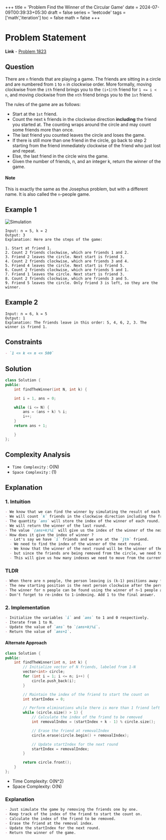 +++
title = 'Problem Find the Winner of the Circular Game'
date = 2024-07-09T00:39:33+05:30
draft = false
series = 'leetcode'
tags =['math','iteration']
toc = false
math = false
+++

# Problem Statement

**Link** - [Problem 1823](https://leetcode.com/problems/find-the-winner-of-the-circular-game/description)

## Question

There are `n` friends that are playing a game. The friends are sitting in a circle and are numbered from `1` to `n` in clockwise order. More formally, moving clockwise from the `ith` friend brings you to the `(i+1)th` friend for `1 <= i < n`, and moving clockwise from the `nth` friend brings you to the `1st` friend.

The rules of the game are as follows:

- Start at the `1st` friend.
- Count the next `k` friends in the clockwise direction **including** the friend you started at. The counting wraps around the circle and may count some friends more than once.
- The last friend you counted leaves the circle and loses the game.
- If there is still more than one friend in the circle, go back to step 2 starting from the friend immediately clockwise of the friend who just lost and repeat.
- Else, the last friend in the circle wins the game.
- Given the number of friends, n, and an integer k, return the winner of the game.

#### Note

This is exactly the same as the Josephus problem, but with a different name. It is also called the `n`-people game.

## Example 1

![Simulation](https://assets.leetcode.com/uploads/2021/03/25/ic234-q2-ex11.png)

```
Input: n = 5, k = 2
Output: 3
Explanation: Here are the steps of the game:

1. Start at friend 1.
2. Count 2 friends clockwise, which are friends 1 and 2.
3. Friend 2 leaves the circle. Next start is friend 3.
4. Count 2 friends clockwise, which are friends 3 and 4.
5. Friend 4 leaves the circle. Next start is friend 5.
6. Count 2 friends clockwise, which are friends 5 and 1.
7. Friend 1 leaves the circle. Next start is friend 3.
8. Count 2 friends clockwise, which are friends 3 and 5.
9. Friend 5 leaves the circle. Only friend 3 is left, so they are the winner.
```

## Example 2

```
Input: n = 6, k = 5
Output: 1
Explanation: The friends leave in this order: 5, 4, 6, 2, 3. The winner is friend 1.
```

## Constraints

```markdown
- `1 <= k <= n <= 500`
```

## Solution

```cpp
class Solution {
public:
    int findTheWinner(int N, int k) {

    int i = 1, ans = 0;

    while (i <= N) {
        ans = (ans + k) % i;
        i++;
    }
    return ans + 1;

    }
};
```

## Complexity Analysis

- `Time Complexity` : O(N)
- `Space Complexity` : (1)

## Explanation

### 1. Intuition

```markdown
- We know that we can find the winner by simulating the result of each round from 1 to N.
- We will count `k` friends in the clockwise direction including the friend we started at.
- The quantity `ans` will store the index of the winner of each round.
- We will return the winner of the last round.
- The value `(ans+k)%i` will give us the index of the winner of the next round.
- How does it give the index of winner ?
  - Let's say we have `i` friends and we are at the `jth` friend.
  - We need to find the index of the winner of the next round.
  - We know that the winner of the next round will be the winner of the current round plus `k` friends.
  - but since the friends are being removed from the circle, we need to take the modulo of the number of friends got removed.
  - This will give us how many indexes we need to move from the current index to get the winner of the next round.
```

### TLDR

```markdown
- When there are n people, the person leaving is (k-1) positions away from the current starting person.
- The new starting position is the next person clockwise after the person who leaves.
- The winner for n people can be found using the winner of n-1 people adjusted by the counting step k.
- Don't forget to re-index to 1-indexing. Add 1 to the final answer.
```

### 2. Implementation

```markdown
- Initialize the variables `i` and `ans` to 1 and 0 respectively.
- Iterate from 1 to N.
- Update the value of `ans` to `(ans+k)%i`.
- Return the value of `ans+1`.
```

#### Alternate Approach

```cpp
class Solution {
public:
    int findTheWinner(int n, int k) {
        // Initialize vector of N friends, labeled from 1-N
        vector<int> circle;
        for (int i = 1; i <= n; i++) {
            circle.push_back(i);
        }

        // Maintain the index of the friend to start the count on
        int startIndex = 0;

        // Perform eliminations while there is more than 1 friend left
        while (circle.size() > 1) {
            // Calculate the index of the friend to be removed
            int removalIndex = (startIndex + k - 1) % circle.size();

            // Erase the friend at removalIndex
            circle.erase(circle.begin() + removalIndex);

            // Update startIndex for the next round
            startIndex = removalIndex;
        }

        return circle.front();
    }
};
```

- Time Complexity: O(N^2)
- Space Complexity: O(N)

### Explanation

```markdown
- Just simulate the game by removing the friends one by one.
- Keep track of the index of the friend to start the count on.
- Calculate the index of the friend to be removed.
- Erase the friend at the removal index.
- Update the startIndex for the next round.
- Return the winner of the game.
```

